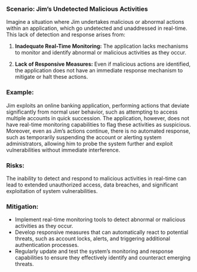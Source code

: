 ### Scenario: Jim’s Undetected Malicious Activities 
Imagine a situation where Jim undertakes malicious or abnormal actions within an application, which go undetected and unaddressed in real-time. This lack of detection and response arises from: 

1. **Inadequate Real-Time Monitoring:** The application lacks mechanisms to monitor and identify abnormal or malicious activities as they occur. 

2. **Lack of Responsive Measures:** Even if malicious actions are identified, the application does not have an immediate response mechanism to mitigate or halt these actions. 

### Example: 

Jim exploits an online banking application, performing actions that deviate significantly from normal user behavior, such as attempting to access multiple accounts in quick succession. The application, however, does not have real-time monitoring capabilities to flag these activities as suspicious. Moreover, even as Jim’s actions continue, there is no automated response, such as temporarily suspending the account or alerting system administrators, allowing him to probe the system further and exploit vulnerabilities without immediate interference. 

### Risks: 

The inability to detect and respond to malicious activities in real-time can lead to extended unauthorized access, data breaches, and significant exploitation of system vulnerabilities. 

### Mitigation: 

- Implement real-time monitoring tools to detect abnormal or malicious activities as they occur. 
- Develop responsive measures that can automatically react to potential threats, such as account locks, alerts, and triggering additional authentication processes. 
- Regularly update and test the system’s monitoring and response capabilities to ensure they effectively identify and counteract emerging threats. 